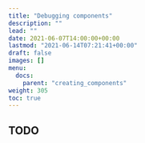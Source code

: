 ```yaml
---
title: "Debugging components"
description: ""
lead: ""
date: 2021-06-07T14:00:00+00:00
lastmod: "2021-06-14T07:21:41+00:00"
draft: false
images: []
menu:
  docs:
    parent: "creating_components"
weight: 305
toc: true
---
```




## TODO
